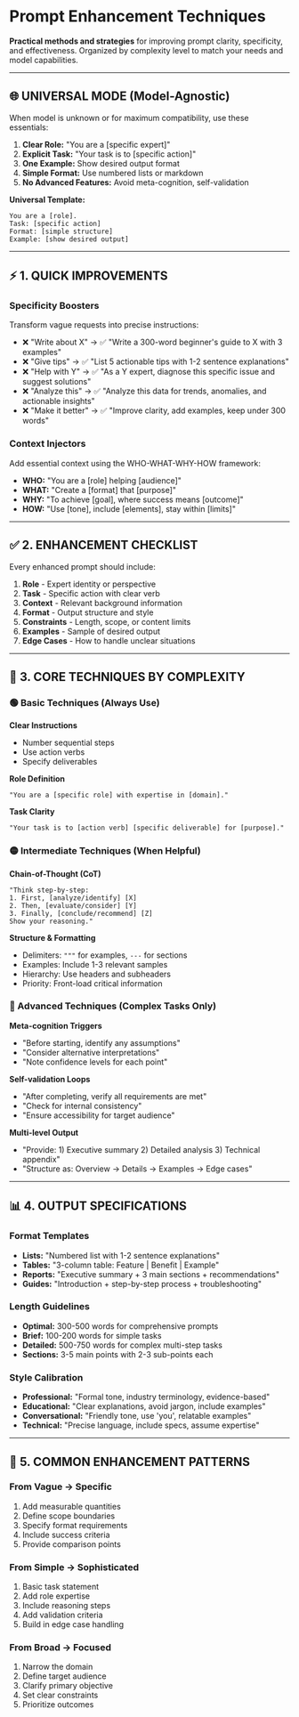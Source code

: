# Prompt Enhancement Techniques

**Practical methods and strategies** for improving prompt clarity, specificity, and effectiveness. Organized by complexity level to match your needs and model capabilities.

---

## 🌐 UNIVERSAL MODE (Model-Agnostic)

When model is unknown or for maximum compatibility, use these essentials:

1. **Clear Role:** "You are a [specific expert]"
2. **Explicit Task:** "Your task is to [specific action]"
3. **One Example:** Show desired output format
4. **Simple Format:** Use numbered lists or markdown
5. **No Advanced Features:** Avoid meta-cognition, self-validation

**Universal Template:**
```
You are a [role].
Task: [specific action]
Format: [simple structure]
Example: [show desired output]
```

---

## ⚡ 1. QUICK IMPROVEMENTS

### Specificity Boosters
Transform vague requests into precise instructions:

- ❌ "Write about X" → ✅ "Write a 300-word beginner's guide to X with 3 examples"
- ❌ "Give tips" → ✅ "List 5 actionable tips with 1-2 sentence explanations"
- ❌ "Help with Y" → ✅ "As a Y expert, diagnose this specific issue and suggest solutions"
- ❌ "Analyze this" → ✅ "Analyze this data for trends, anomalies, and actionable insights"
- ❌ "Make it better" → ✅ "Improve clarity, add examples, keep under 300 words"

### Context Injectors
Add essential context using the WHO-WHAT-WHY-HOW framework:

- **WHO:** "You are a [role] helping [audience]"
- **WHAT:** "Create a [format] that [purpose]"
- **WHY:** "To achieve [goal], where success means [outcome]"
- **HOW:** "Use [tone], include [elements], stay within [limits]"

---

## ✅ 2. ENHANCEMENT CHECKLIST

Every enhanced prompt should include:

1. **Role** - Expert identity or perspective
2. **Task** - Specific action with clear verb
3. **Context** - Relevant background information
4. **Format** - Output structure and style
5. **Constraints** - Length, scope, or content limits
6. **Examples** - Sample of desired output
7. **Edge Cases** - How to handle unclear situations

---

## 🧠 3. CORE TECHNIQUES BY COMPLEXITY

### 🟢 Basic Techniques (Always Use)

**Clear Instructions**
- Number sequential steps
- Use action verbs
- Specify deliverables

**Role Definition**
```
"You are a [specific role] with expertise in [domain]."
```

**Task Clarity**
```
"Your task is to [action verb] [specific deliverable] for [purpose]."
```

### 🟡 Intermediate Techniques (When Helpful)

**Chain-of-Thought (CoT)**
```
"Think step-by-step:
1. First, [analyze/identify] [X]
2. Then, [evaluate/consider] [Y]
3. Finally, [conclude/recommend] [Z]
Show your reasoning."
```

**Structure & Formatting**
- Delimiters: `"""` for examples, `---` for sections
- Examples: Include 1-3 relevant samples
- Hierarchy: Use headers and subheaders
- Priority: Front-load critical information

### 🔴 Advanced Techniques (Complex Tasks Only)

**Meta-cognition Triggers**
- "Before starting, identify any assumptions"
- "Consider alternative interpretations"
- "Note confidence levels for each point"

**Self-validation Loops**
- "After completing, verify all requirements are met"
- "Check for internal consistency"
- "Ensure accessibility for target audience"

**Multi-level Output**
- "Provide: 1) Executive summary 2) Detailed analysis 3) Technical appendix"
- "Structure as: Overview → Details → Examples → Edge cases"

---

## 📊 4. OUTPUT SPECIFICATIONS

### Format Templates
- **Lists:** "Numbered list with 1-2 sentence explanations"
- **Tables:** "3-column table: Feature | Benefit | Example"
- **Reports:** "Executive summary + 3 main sections + recommendations"
- **Guides:** "Introduction + step-by-step process + troubleshooting"

### Length Guidelines
- **Optimal:** 300-500 words for comprehensive prompts
- **Brief:** 100-200 words for simple tasks
- **Detailed:** 500-750 words for complex multi-step tasks
- **Sections:** 3-5 main points with 2-3 sub-points each

### Style Calibration
- **Professional:** "Formal tone, industry terminology, evidence-based"
- **Educational:** "Clear explanations, avoid jargon, include examples"
- **Conversational:** "Friendly tone, use 'you', relatable examples"
- **Technical:** "Precise language, include specs, assume expertise"

---

## 🎯 5. COMMON ENHANCEMENT PATTERNS

### From Vague → Specific
1. Add measurable quantities
2. Define scope boundaries
3. Specify format requirements
4. Include success criteria
5. Provide comparison points

### From Simple → Sophisticated
1. Basic task statement
2. Add role expertise
3. Include reasoning steps
4. Add validation criteria
5. Build in edge case handling

### From Broad → Focused
1. Narrow the domain
2. Define target audience
3. Clarify primary objective
4. Set clear constraints
5. Prioritize outcomes